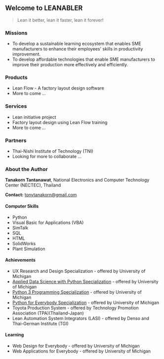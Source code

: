 ## Welcome to LEANABLER
> Lean it better, lean it faster, lean it forever!
 
### Missions
* To develop a sustainable learning ecosystem that enables SME manufacturers to enhance their employees' skills in productivity improvement.
* To develop affordable technologies that enable SME manufacturers to improve their production more effectively and efficiently.

### Products
- Lean Flow - A factory layout design software
- More to come ...

### Services
- Lean initiative project
- Factory layout design using Lean Flow training
- More to come ...

### Partners
- Thai-Nishi Institute of Technology (TNI)
- Looking for more to collaborate ...

### About the Author
**Tanakorn Tantanawat**, National Electronics and Computer Technology Center (NECTEC), Thailand

**Contact:** tonytanakorn@gmail.com

#### Computer Skills
- Python
- Visual Basic for Applications (VBA)
- SimTalk
- SQL
- HTML
- SolidWorks
- Plant Simulation

#### Achievements
- UX Research and Design Specialization - offered by University of Michigan
- [Applied Data Science with Python Specialization](https://coursera.org/share/8cb41c30dbd937e6480f9287151c95f9) - offered by University of Michigan
- [Python 3 Programming Specialization](https://coursera.org/share/ea8de93cc0f56507a19f8f8f27d2e02f) - offered by University of Michigan
- [Python for Everybody Specialization](https://coursera.org/share/be4022d98b33b51aab9df6d614ad0127) - offered by University of Michigan
- Toyota Production System - offered by Technology Promotion Association (TPA)(Thailand-Japan)
- Lean Automation System Integrators (LASI) - offered by Denso and Thai-German Institute (TGI)

#### Learning
- Web Design for Everybody - offered by University of Michigan
- Web Applications for Everybody - offered by University of Michigan
